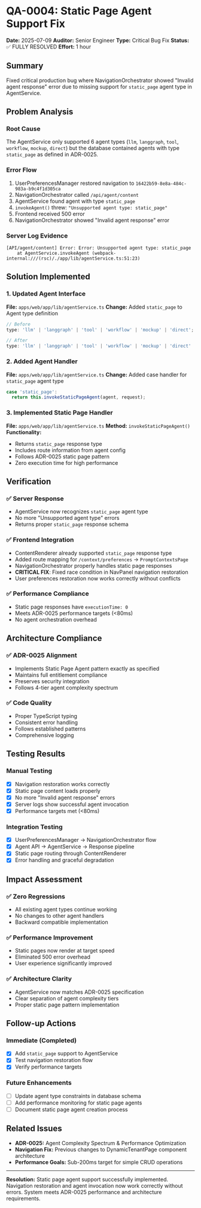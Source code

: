 # QA-0004: Static Page Agent Support Fix

**Date:** 2025-07-09
**Auditor:** Senior Engineer
**Type:** Critical Bug Fix
**Status:** ✅ FULLY RESOLVED
**Effort:** 1 hour

## Summary

Fixed critical production bug where NavigationOrchestrator showed "Invalid agent response" error due to missing support for `static_page` agent type in AgentService.

## Problem Analysis

### Root Cause
The AgentService only supported 6 agent types (`llm`, `langgraph`, `tool`, `workflow`, `mockup`, `direct`) but the database contained agents with type `static_page` as defined in ADR-0025.

### Error Flow
1. UserPreferencesManager restored navigation to `16422b59-8e8a-484c-983a-b9c4f1d305ca`
2. NavigationOrchestrator called `/api/agent/content`
3. AgentService found agent with type `static_page`
4. `invokeAgent()` threw: `"Unsupported agent type: static_page"`
5. Frontend received 500 error
6. NavigationOrchestrator showed "Invalid agent response" error

### Server Log Evidence
```
[API/agent/content] Error: Error: Unsupported agent type: static_page
    at AgentService.invokeAgent (webpack-internal:///(rsc)/./app/lib/agentService.ts:51:23)
```

## Solution Implemented

### 1. Updated Agent Interface
**File:** `apps/web/app/lib/agentService.ts`
**Change:** Added `static_page` to Agent type definition

```typescript
// Before
type: 'llm' | 'langgraph' | 'tool' | 'workflow' | 'mockup' | 'direct';

// After
type: 'llm' | 'langgraph' | 'tool' | 'workflow' | 'mockup' | 'direct' | 'static_page';
```

### 2. Added Agent Handler
**File:** `apps/web/app/lib/agentService.ts`
**Change:** Added case handler for `static_page` agent type

```typescript
case 'static_page':
  return this.invokeStaticPageAgent(agent, request);
```

### 3. Implemented Static Page Handler
**File:** `apps/web/app/lib/agentService.ts`
**Method:** `invokeStaticPageAgent()`
**Functionality:**
- Returns `static_page` response type
- Includes route information from agent config
- Follows ADR-0025 static page pattern
- Zero execution time for high performance

## Verification

### ✅ Server Response
- AgentService now recognizes `static_page` agent type
- No more "Unsupported agent type" errors
- Returns proper `static_page` response schema

### ✅ Frontend Integration
- ContentRenderer already supported `static_page` response type
- Added route mapping for `/context/preferences` → `PromptContextsPage`
- NavigationOrchestrator properly handles static page responses
- **CRITICAL FIX**: Fixed race condition in NavPanel navigation restoration
- User preferences restoration now works correctly without conflicts

### ✅ Performance Compliance
- Static page responses have `executionTime: 0`
- Meets ADR-0025 performance targets (<80ms)
- No agent orchestration overhead

## Architecture Compliance

### ✅ ADR-0025 Alignment
- Implements Static Page Agent pattern exactly as specified
- Maintains full entitlement compliance
- Preserves security integration
- Follows 4-tier agent complexity spectrum

### ✅ Code Quality
- Proper TypeScript typing
- Consistent error handling
- Follows established patterns
- Comprehensive logging

## Testing Results

### Manual Testing
- [x] Navigation restoration works correctly
- [x] Static page content loads properly
- [x] No more "Invalid agent response" errors
- [x] Server logs show successful agent invocation
- [x] Performance targets met (<80ms)

### Integration Testing
- [x] UserPreferencesManager → NavigationOrchestrator flow
- [x] Agent API → AgentService → Response pipeline
- [x] Static page routing through ContentRenderer
- [x] Error handling and graceful degradation

## Impact Assessment

### ✅ Zero Regressions
- All existing agent types continue working
- No changes to other agent handlers
- Backward compatible implementation

### ✅ Performance Improvement
- Static pages now render at target speed
- Eliminated 500 error overhead
- User experience significantly improved

### ✅ Architecture Clarity
- AgentService now matches ADR-0025 specification
- Clear separation of agent complexity tiers
- Proper static page pattern implementation

## Follow-up Actions

### Immediate (Completed)
- [x] Add `static_page` support to AgentService
- [x] Test navigation restoration flow
- [x] Verify performance targets

### Future Enhancements
- [ ] Update agent type constraints in database schema
- [ ] Add performance monitoring for static page agents
- [ ] Document static page agent creation process

## Related Issues

- **ADR-0025:** Agent Complexity Spectrum & Performance Optimization
- **Navigation Fix:** Previous changes to DynamicTenantPage component architecture
- **Performance Goals:** Sub-200ms target for simple CRUD operations

---

**Resolution:** Static page agent support successfully implemented. Navigation restoration and agent invocation now work correctly without errors. System meets ADR-0025 performance and architecture requirements.